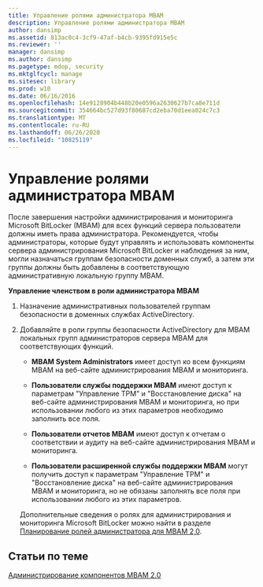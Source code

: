 ```yaml
---
title: Управление ролями администратора MBAM
description: Управление ролями администратора MBAM
author: dansimp
ms.assetid: 813ac0c4-3cf9-47af-b4cb-9395fd915e5c
ms.reviewer: ''
manager: dansimp
ms.author: dansimp
ms.pagetype: mdop, security
ms.mktglfcycl: manage
ms.sitesec: library
ms.prod: w10
ms.date: 06/16/2016
ms.openlocfilehash: 14e9128904b448b20e0596a2630627b7ca8e711d
ms.sourcegitcommit: 354664bc527d93f80687cd2eba70d1eea024c7c3
ms.translationtype: MT
ms.contentlocale: ru-RU
ms.lasthandoff: 06/26/2020
ms.locfileid: "10825119"
---
```

# Управление ролями администратора MBAM


После завершения настройки администрирования и мониторинга Microsoft BitLocker (MBAM) для всех функций сервера пользователи должны иметь права администратора. Рекомендуется, чтобы администраторы, которые будут управлять и использовать компоненты сервера администрирования Microsoft BitLocker и наблюдения за ним, могли назначаться группам безопасности доменных служб, а затем эти группы должны быть добавлены в соответствующую административную локальную группу MBAM.

**Управление членством в роли администратора MBAM**

1.  Назначение административных пользователей группам безопасности в доменных службах ActiveDirectory.

2.  Добавляйте в роли группы безопасности ActiveDirectory для MBAM локальных групп администраторов сервера MBAM для соответствующих функций.

    -   **MBAM System Administrators** имеет доступ ко всем функциям MBAM на веб-сайте администрирования MBAM и мониторинга.

    -   **Пользователи службы поддержки MBAM** имеют доступ к параметрам "Управление TPM" и "Восстановление диска" на веб-сайте администрирования MBAM и мониторинга, но при использовании любого из этих параметров необходимо заполнить все поля.

    -   **Пользователи отчетов MBAM** имеют доступ к отчетам о соответствии и аудиту на веб-сайте администрирования MBAM и мониторинга.

    -   **Пользователи расширенной службы поддержки MBAM** могут получить доступ к параметрам "Управление TPM" и "Восстановление диска" на веб-сайте администрирования MBAM и мониторинга, но не обязаны заполнять все поля при использовании любого из этих параметров.

    Дополнительные сведения о ролях для администрирования и мониторинга Microsoft BitLocker можно найти в разделе [Планирование ролей администратора для MBAM 2,0](planning-for-mbam-20-administrator-roles-mbam-2.md).

## Статьи по теме


[Администрирование компонентов MBAM 2.0](administering-mbam-20-features-mbam-2.md)

 

 





